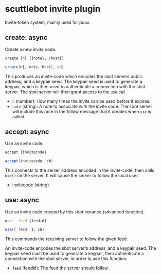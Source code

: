 # scuttlebot invite plugin

Invite-token system, mainly used for pubs.


## create: async

Create a new invite code.

```bash
create {n} [{note}, {host}]
```

```js
create(n[, note, host], cb)
```

This produces an invite-code which encodes the sbot servers public address, and a keypair seed.
The keypair seed is used to generate a keypair, which is then used to authenticate a connection with the sbot server.
The sbot server will then grant access to the `use` call.

- `n` (number): How many times the invite can be used before it expires.
- `note` (string): A note to associate with the invite code. The sbot server will
    include this note in the follow message that it creates when `use` is
    called.


## accept: async

Use an invite code.

```bash
accept {invitecode}
```

```js
accept(invitecode, cb)
```

This connects to the server address encoded in the invite-code, then calls `use()` on the server.
It will cause the server to follow the local user.

 - invitecode (string)


## use: async

Use an invite code created by this sbot instance (advanced function).

```bash
use --feed {feedid}
```

```js
use({ feed: }, cb)
```

This commands the receiving server to follow the given feed.

An invite-code encodes the sbot server's address, and a keypair seed.
The keypair seed must be used to generate a keypair, then authenticate a connection with the sbot server, in order to use this function.

 - `feed` (feedid): The feed the server should follow.

